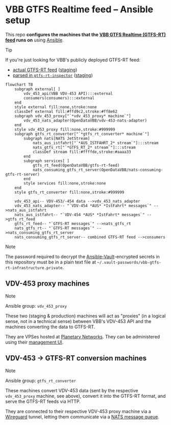 # VBB GTFS Realtime feed – Ansible setup

This repo **configures the machines that the [VBB GTFS Realtime (GTFS-RT) feed](https://github.com/OpenDataVBB/gtfs-rt-feed) runs on** using [Ansible](https://docs.ansible.com/ansible/latest/index.html).

> [!TIP]
> If you're just looking for VBB's publicly deployed GTFS-RT feed:
> - [actual GTFS-RT feed](https://production.gtfsrt.vbb.de) ([staging](https://staging.gtfsrt.vbb.de))
> - [parsed in `gtfs-rt-inspector`](https://public-transport.github.io/gtfs-rt-inspector/?feedUrl=https%3A%2F%2Fproduction.gtfsrt.vbb.de%2Fdata&view=inspector) ([staging](https://public-transport.github.io/gtfs-rt-inspector/?feedUrl=https%3A%2F%2Fstaging.gtfsrt.vbb.de%2Fdata&view=inspector))

```mermaid
flowchart TB
    subgraph external[ ]
        vdv_453_api(VBB VDV-453 API):::external
        consumers(consumers):::external
    end
    style external fill:none,stroke:none
    classDef external fill:#ffd9c2,stroke:#ff8e62
    subgraph vdv_453_proxy["`*vdv_453_proxy* machine`"]
        vdv_453_nats_adapter(OpenDataVBB/vdv-453-nats-adapter)
    end
    style vdv_453_proxy fill:none,stroke:#999999
    subgraph gtfs_rt_converter["`*gtfs_rt_converter* machine`"]
        subgraph nats[NATS JetStream]
            nats_aus_istfahrt["`*AUS_ISTFAHRT_2* stream`"]:::stream
            nats_gtfs_rt["`*GTFS_RT_2* stream`"]:::stream
            classDef stream fill:#ffffde,stroke:#aaaa33
        end
        subgraph services[ ]
            gtfs_rt_feed(OpenDataVBB/gtfs-rt-feed)
            nats_consuming_gtfs_rt_server(OpenDataVBB/nats-consuming-gtfs-rt-server)
        end
        style services fill:none,stroke:none
    end
    style gtfs_rt_converter fill:none,stroke:#999999

    vdv_453_api-- VDV-453/-454 data -->vdv_453_nats_adapter
    vdv_453_nats_adapter-- "`VDV-454 *AUS* *IstFahrt* messages`" -->nats_aus_istfahrt
    nats_aus_istfahrt-- "`VDV-454 *AUS* *IstFahrt* messages`" -->gtfs_rt_feed
    gtfs_rt_feed-- "`GTFS-RT messages`" -->nats_gtfs_rt
    nats_gtfs_rt-- "`GTFS-RT messages`" -->nats_consuming_gtfs_rt_server
    nats_consuming_gtfs_rt_server-- combined GTFS-RT feed -->consumers
```

> [!NOTE]
> The password required to decrypt the [Ansible-Vault](https://docs.ansible.com/ansible/10/cli/ansible-vault.html)-encrypted secrets in this repository must be in a plain text file at `~/.vault-passwords/vbb-gtfs-rt-infrastructure.private`.

## VDV-453 proxy machines

> [!NOTE]
> Ansible group: `vdv_453_proxy`

These two (staging & production) machines will act as "proxies" (in a logical sense, not in a technical sense) between VBB's VDV-453 API and the machines converting the data to GTFS-RT.

They are VPSes hosted at [Planetary Networks](https://www.planetary-networks.de). They can be administered using their [management UI](https://console.planetary-networks.de:8800/).

## VDV-453 -> GTFS-RT conversion machines

> [!NOTE]
> Ansible group: `gtfs_rt_converter`

These machines convert VDV-453 data (sent by the respective `vdv_453_proxy` machine, see above), convert it into the GTFS-RT format, and serve the GTFS-RT feeds via HTTP.

They are connected to their respective VDV-453 proxy machine via a [Wireguard](https://www.wireguard.com) tunnel, letting them communicate via a [NATS message queue](https://nats.io).
